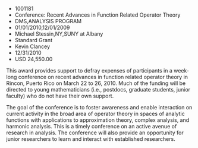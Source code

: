 
* 1001181
* Conference: Recent Advances in Function Related Operator Theory
* DMS,ANALYSIS PROGRAM
* 01/01/2010,12/01/2009
* Michael Stessin,NY,SUNY at Albany
* Standard Grant
* Kevin Clancey
* 12/31/2010
* USD 24,550.00

This award provides support to defray expenses of participants in a week-long
conference on recent advances in function related operator theory in Rincon,
Puerto Rico on March 22 to 26, 2010. Much of the funding will be directed to
young mathematicians (i.e., postdocs, graduate students, junior faculty) who do
not have their own support.

The goal of the conference is to foster awareness and enable interaction on
current activity in the broad area of operator theory in spaces of analytic
functions with applications to approximation theory, complex analysis, and
harmonic analysis. This is a timely conference on an active avenue of research
in analysis. The conference will also provide an opportunity for junior
researchers to learn and interact with established researchers.
